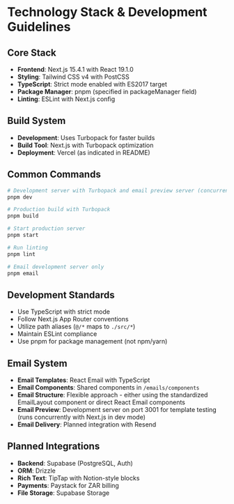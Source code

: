 # Technology Stack & Development Guidelines

## Core Stack
- **Frontend**: Next.js 15.4.1 with React 19.1.0
- **Styling**: Tailwind CSS v4 with PostCSS
- **TypeScript**: Strict mode enabled with ES2017 target
- **Package Manager**: pnpm (specified in packageManager field)
- **Linting**: ESLint with Next.js config

## Build System
- **Development**: Uses Turbopack for faster builds
- **Build Tool**: Next.js with Turbopack optimization
- **Deployment**: Vercel (as indicated in README)

## Common Commands
```bash
# Development server with Turbopack and email preview server (concurrent)
pnpm dev

# Production build with Turbopack
pnpm build

# Start production server
pnpm start

# Run linting
pnpm lint

# Email development server only
pnpm email
```

## Development Standards
- Use TypeScript with strict mode
- Follow Next.js App Router conventions
- Utilize path aliases (`@/*` maps to `./src/*`)
- Maintain ESLint compliance
- Use pnpm for package management (not npm/yarn)

## Email System
- **Email Templates**: React Email with TypeScript
- **Email Components**: Shared components in `/emails/components`
- **Email Structure**: Flexible approach - either using the standardized EmailLayout component or direct React Email components
- **Email Preview**: Development server on port 3001 for template testing (runs concurrently with Next.js in dev mode)
- **Email Delivery**: Planned integration with Resend

## Planned Integrations
- **Backend**: Supabase (PostgreSQL, Auth)
- **ORM**: Drizzle
- **Rich Text**: TipTap with Notion-style blocks
- **Payments**: Paystack for ZAR billing
- **File Storage**: Supabase Storage